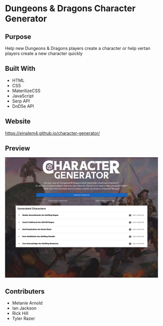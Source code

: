 # Dungeons & Dragons Character Generator

## Purpose
Help new Dungeons & Dragons players create a character or help vertan players create a new character quickly

## Built With
* HTML
* CSS
* MaterilizeCSS
* JavaScript
* Serp API
* DnD5e API



## Website

https://einalem4.github.io/character-generator/

## Preview



![character generator image](assets/images/character-generator.png)

## Contributers
* Melanie Arnold
* Ian Jackson
* Rick Hill
* Tyler Razer